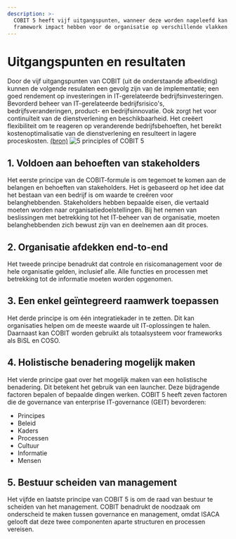 ```yaml
---
description: >-
  COBIT 5 heeft vijf uitgangspunten, wanneer deze worden nageleefd kan het
  framework impact hebben voor de organisatie op verschillende vlakken.
---
```


# Uitgangspunten en resultaten

Door de vijf uitgangspunten van COBIT \(uit de onderstaande afbeelding\) kunnen de volgende resulaten een gevolg zijn van de implementatie; een goed rendement op investeringen in IT-gerelateerde bedrijfsinvesteringen. Bevorderd beheer van IT-gerelateerde bedrijfsrisico's, bedrijfsveranderingen, product- en bedrijfsinnovatie. Ook zorgt het voor continuïteit van de dienstverlening en beschikbaarheid. Het creëert flexibiliteit om te reageren op veranderende bedrijfsbehoeften, het bereikt kostenoptimalisatie van de dienstverlening en resulteert in lagere proceskosten.
[(bron)](http://arno.uvt.nl/show.cgi?fid=144876)
![5 principles of COBIT 5](https://i.pinimg.com/originals/53/a2/13/53a213645436189d1df328bfe7a88960.jpg)

## 1. Voldoen aan behoeften van stakeholders

Het eerste principe van de COBIT-formule is om tegemoet te komen aan de belangen en behoeften van stakeholders. Het is gebaseerd op het idee dat het bestaan van een bedrijf is om waarde te creëren voor belanghebbenden. Stakeholders hebben bepaalde eisen, die vertaald moeten worden naar organisatiedoelstellingen. Bij het nemen van beslissingen met betrekking tot het IT-beheer van de organisatie, moeten belanghebbenden zich bewust zijn van en deelnemen aan dit proces.

## 2. Organisatie afdekken end-to-end

Het tweede principe benadrukt dat controle en risicomanagement voor de hele organisatie gelden, inclusief alle. Alle functies en processen met betrekking tot de informatie moeten worden opgenomen.

## 3. Een enkel geïntegreerd raamwerk toepassen

Het derde principe is om één integratiekader in te zetten. Dit kan organisaties helpen om de meeste waarde uit IT-oplossingen te halen. Daarnaast kan COBIT worden gebruikt als totaalsysteem voor frameworks als BiSL en COSO.

## 4. Holistische benadering mogelijk maken

Het vierde principe gaat over het mogelijk maken van een holistische benadering. Dit betekent het gebruik van een launcher. Deze bijdragende factoren bepalen of bepaalde dingen werken. COBIT 5 heeft zeven factoren die de governance van enterprise IT-governance \(GEIT\) bevorderen:

- Principes
- Beleid
- Kaders
- Processen
- Cultuur
- Informatie
- Mensen

## 5. Bestuur scheiden van management

Het vijfde en laatste principe van COBIT 5 is om de raad van bestuur te scheiden van het management. COBIT benadrukt de noodzaak om onderscheid te maken tussen governance en management, omdat ISACA gelooft dat deze twee componenten aparte structuren en processen vereisen.
